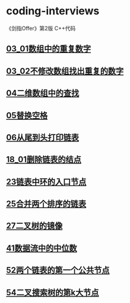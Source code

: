 # coding-interviews
《剑指Offer》第2版 C++代码 

## [03_01数组中的重复数字](03_01_DuplicationInArray/)
## [03_02不修改数组找出重复的数字](03_02_DuplicationInArrayNoEdit/)
## [04二维数组中的查找](04_FindInPartiallySortedMatrix/)
## [05替换空格](04_FindInPartiallySortedMatrix/)
## [06从尾到头打印链表](06_PrintListInReversedOrder/)
## [18_01删除链表的结点](18_01_DeleteDuplicatedNode/)
## [23链表中环的入口节点](23_EntryNodeInListLoop/)
## [25合并两个排序的链表](25_MergeSortedLists/)
## [27二叉树的镜像](27_MirrorOfBinaryTree/)
## [41数据流中的中位数](41_StreamMedian/)
## [52两个链表的第一个公共节点](52_FirstCommonNodesInLists/)
## [54二叉搜索树的第k大节点](54_KthNodeInBST/)
